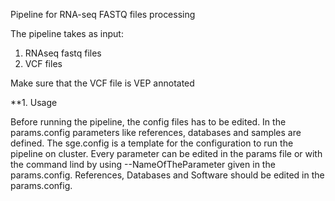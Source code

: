 Pipeline for RNA-seq FASTQ files processing

The pipeline takes as input:

1. RNAseq fastq files
2. VCF files

Make sure that the VCF file is VEP annotated

**1. Usage

Before running the pipeline, the config files has to be edited. In the
params.config parameters like references, databases and samples are defined. The sge.config
is a template for the configuration to run the pipeline on cluster.
Every parameter can be edited in the params file or with the command lind by using --NameOfTheParameter given in the params.config.
References, Databases and Software should be edited in the params.config.

